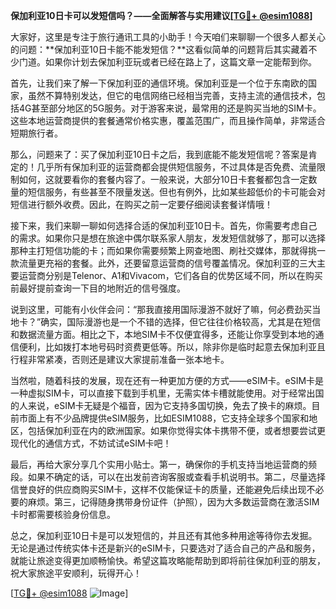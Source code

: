 **保加利亚10日卡可以发短信吗？——全面解答与实用建议[[TG💪+ @esim1088](https://t.me/s/esim1088)]**

大家好，这里是专注于旅行通讯工具的小助手！今天咱们来聊聊一个很多人都关心的问题：**保加利亚10日卡能不能发短信？**这看似简单的问题背后其实藏着不少门道。如果你计划去保加利亚玩或者已经在路上了，这篇文章一定能帮到你。

首先，让我们来了解一下保加利亚的通信环境。保加利亚是一个位于东南欧的国家，虽然不算特别发达，但它的电信网络已经相当完善，支持主流的通信技术，包括4G甚至部分地区的5G服务。对于游客来说，最常用的还是购买当地的SIM卡。这些本地运营商提供的套餐通常价格实惠，覆盖范围广，而且操作简单，非常适合短期旅行者。

那么，问题来了：买了保加利亚10日卡之后，我到底能不能发短信呢？答案是肯定的！几乎所有保加利亚的运营商都会提供短信服务，不过具体是否免费、流量限制如何，这就要看你的套餐内容了。一般来说，大部分10日卡套餐都包含一定数量的短信服务，有些甚至不限量发送。但也有例外，比如某些超低价的卡可能会对短信进行额外收费。因此，在购买之前一定要仔细阅读套餐详情哦！

接下来，我们来聊一聊如何选择合适的保加利亚10日卡。首先，你需要考虑自己的需求。如果你只是想在旅途中偶尔联系家人朋友，发发短信就够了，那可以选择那种主打短信功能的卡；而如果你需要频繁上网查地图、刷社交媒体，那就得挑一款流量更充裕的套餐。此外，还要留意运营商的信号覆盖情况。保加利亚的三大主要运营商分别是Telenor、A1和Vivacom，它们各自的优势区域不同，所以在购买前最好提前查询一下目的地附近的信号强度。

说到这里，可能有小伙伴会问：“那我直接用国际漫游不就好了嘛，何必费劲买当地卡？”确实，国际漫游也是一个不错的选择，但它往往价格较高，尤其是在短信和数据流量方面。相比之下，本地SIM卡不仅便宜得多，还能让你享受到本地的通信便利，比如拨打本地号码时资费更低等。所以，除非你是临时起意去保加利亚且行程非常紧凑，否则还是建议大家提前准备一张本地卡。

当然啦，随着科技的发展，现在还有一种更加方便的方式——eSIM卡。eSIM卡是一种虚拟SIM卡，可以直接下载到手机里，无需实体卡槽就能使用。对于经常出国的人来说，eSIM卡无疑是个福音，因为它支持多国切换，免去了换卡的麻烦。目前市面上有不少品牌提供eSIM服务，比如ESIM1088，它支持全球多个国家和地区，包括保加利亚在内的欧洲国家。如果你觉得实体卡携带不便，或者想要尝试更现代化的通信方式，不妨试试eSIM卡吧！

最后，再给大家分享几个实用小贴士。第一，确保你的手机支持当地运营商的频段。如果不确定的话，可以在出发前咨询客服或查看手机说明书。第二，尽量选择信誉良好的供应商购买SIM卡，这样不仅能保证卡的质量，还能避免后续出现不必要的麻烦。第三，记得随身携带身份证件（护照），因为大多数运营商在激活SIM卡时都需要核验身份信息。

总之，保加利亚10日卡是可以发短信的，并且还有其他多种用途等待你去发掘。无论是通过传统实体卡还是新兴的eSIM卡，只要选对了适合自己的产品和服务，就能让旅途变得更加顺畅愉快。希望这篇攻略能帮助到即将前往保加利亚的朋友，祝大家旅途平安顺利，玩得开心！

[[TG💪+ @esim1088](https://t.me/s/esim1088) ![Image](https://i.postimg.cc/4NQfJmqS/Snipaste-2025-05-13-00-14-12.png)]